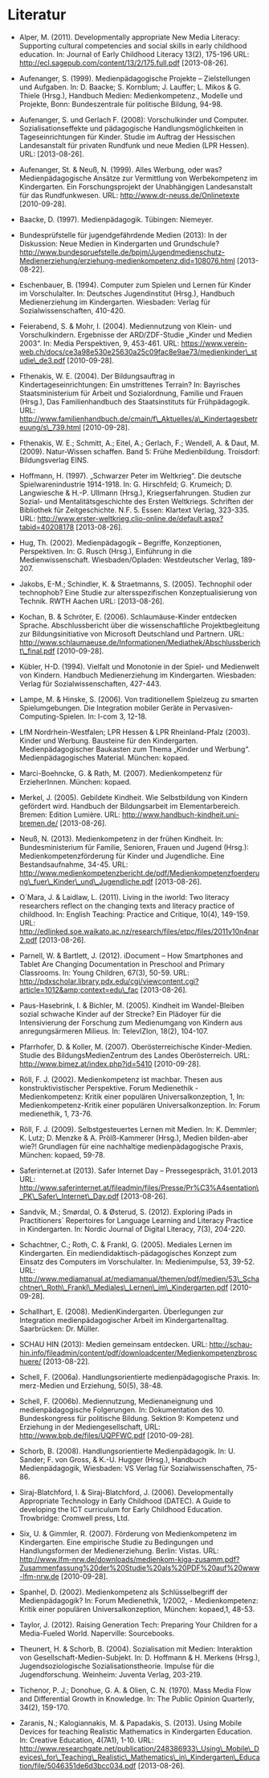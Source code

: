 # Literatur

- Alper, M. (2011). Developmentally appropriate New Media Literacy: Supporting cultural competencies and social skills in early childhood education. In: Journal of Early Childhood Literacy 13(2), 175-196 URL: http://ecl.sagepub.com/content/13/2/175.full.pdf \[2013-08-26].

- Aufenanger, S. (1999). Medienpädagogische Projekte – Zielstellungen und Aufgaben. In: D. Baacke; S. Kornblum; J. Lauffer; L. Mikos &amp; G. Thiele (Hrsg.), Handbuch Medien: Medienkompetenz., Modelle und Projekte, Bonn: Bundeszentrale für politische Bildung, 94-98.

- Aufenanger, S. und Gerlach F. (2008): Vorschulkinder und Computer. Sozialisationseffekte und pädagogische Handlungsmöglichkeiten in Tageseinrichtungen für Kinder. Studie im Auftrag der Hessischen Landesanstalt für privaten Rundfunk und neue Medien (LPR Hessen). URL: \[2013-08-26].

- Aufenanger, St. &amp; Neuß, N. (1999). Alles Werbung, oder was? Medienpädagogische Ansätze zur Vermittlung von Werbekompetenz im Kindergarten. Ein Forschungsprojekt der Unabhängigen Landesanstalt für das Rundfunkwesen. URL: http://www.dr-neuss.de/Onlinetexte \[2010-09-28].

- Baacke, D. (1997). Medienpädagogik. Tübingen: Niemeyer.

- Bundesprüfstelle für jugendgefährdende Medien (2013): In der Diskussion: Neue Medien in Kindergarten und Grundschule? http://www.bundespruefstelle.de/bpjm/Jugendmedienschutz-Medienerziehung/erziehung-medienkompetenz,did=108076.html \[2013-08-22].

- Eschenbauer, B. (1994). Computer zum Spielen und Lernen für Kinder im Vorschulalter. In: Deutsches Jugendinstitut (Hrsg.), Handbuch Medienerziehung im Kindergarten. Wiesbaden: Verlag für Sozialwissenschaften, 410-420.

- Feierabend, S. &amp; Mohr, I. (2004). Mediennutzung von Klein- und Vorschulkindern. Ergebnisse der ARD/ZDF-Studie „Kinder und Medien 2003“. In: Media Perspektiven, 9, 453-461. URL: https://www.verein-web.ch/docs/ce3a98e530e25630a25c09fac8e9ae73/medienkinder\_studie\_de3.pdf \[2010-09-28].

- Fthenakis, W. E. (2004). Der Bildungsauftrag in Kindertageseinrichtungen: Ein umstrittenes Terrain? In: Bayrisches Staatsministerium für Arbeit und Sozialordnung, Familie und Frauen (Hrsg.), Das Familienhandbuch des Staatsinstituts für Frühpädagogik. URL: http://www.familienhandbuch.de/cmain/f\_Aktuelles/a\_Kindertagesbetreuung/s\_739.html \[2010-09-28].

- Fthenakis, W. E.; Schmitt, A.; Eitel, A.; Gerlach, F.; Wendell, A. &amp; Daut, M. (2009). Natur-Wissen schaffen. Band 5: Frühe Medienbildung. Troisdorf: Bildungsverlag EINS.

- Hoffmann, H. (1997). „Schwarzer Peter im Weltkrieg“. Die deutsche Spielwarenindustrie 1914-1918. In: G. Hirschfeld; G. Krumeich; D. Langwiesche &amp; H.-P. Ullmann (Hrsg.), Kriegserfahrungen. Studien zur Sozial- und Mentalitätsgeschichte des Ersten Weltkriegs. Schriften der Bibliothek für Zeitgeschichte. N.F. 5. Essen: Klartext Verlag, 323-335. URL: http://www.erster-weltkrieg.clio-online.de/default.aspx?tabid=40208178 \[2013-08-26].

- Hug, Th. (2002). Medienpädagogik – Begriffe, Konzeptionen, Perspektiven. In: G. Rusch (Hrsg.), Einführung in die Medienwissenschaft. Wiesbaden/Opladen: Westdeutscher Verlag, 189-207.

- Jakobs, E-M.; Schindler, K. &amp; Straetmanns, S. (2005). Technophil oder technophob? Eine Studie zur altersspezifischen Konzeptualisierung von Technik. RWTH Aachen URL: \[2013-08-26].

- Kochan, B. &amp; Schröter, E. (2006). Schlaumäuse-Kinder entdecken Sprache. Abschlussbericht über die wissenschaftliche Projektbegleitung zur Bildungsinitiative von Microsoft Deutschland und Partnern. URL: http://www.schlaumaeuse.de/Informationen/Mediathek/Abschlussbericht\_final.pdf \[2010-09-28].

- Kübler, H-D. (1994). Vielfalt und Monotonie in der Spiel- und Medienwelt von Kindern. Handbuch Medienerziehung im Kindergarten. Wiesbaden: Verlag für Sozialwissenschaften, 427-443.

- Lampe, M. &amp; Hinske, S. (2006). Von traditionellem Spielzeug zu smarten Spielumgebungen. Die Integration mobiler Geräte in Pervasiven-Computing-Spielen. In: I-com 3, 12-18.

- LfM Nordrhein-Westfalen; LPR Hessen &amp; LPR Rheinland-Pfalz (2003). Kinder und Werbung. Bausteine für den Kindergarten. Medienpädagogischer Baukasten zum Thema „Kinder und Werbung“. Medienpädagogisches Material. München: kopaed.

- Marci-Boehncke, G. &amp; Rath, M. (2007). Medienkompetenz für ErzieherInnen. München: kopaed.

- Merkel, J. (2005). Gebildete Kindheit. Wie Selbstbildung von Kindern gefördert wird. Handbuch der Bildungsarbeit im Elementarbereich. Bremen: Edition Lumière. URL: http://www.handbuch-kindheit.uni-bremen.de/ \[2013-08-26].

- Neuß, N. (2013). Medienkompetenz in der frühen Kindheit. In: Bundesministerium für Familie, Senioren, Frauen und Jugend (Hrsg.): Medienkompetenzförderung für Kinder und Jugendliche. Eine Bestandsaufnahme, 34-45. URL: http://www.medienkompetenzbericht.de/pdf/Medienkompetenzfoerderung\_fuer\_Kinder\_und\_Jugendliche.pdf \[2013-08-26].

- O´Mara, J. &amp; Laidlaw, L. (2011). Living in the iworld: Two literacy researchers reflect on the changing texts and literacy practice of childhood. In: English Teaching: Practice and Critique, 10(4), 149-159. URL: http://edlinked.soe.waikato.ac.nz/research/files/etpc/files/2011v10n4nar2.pdf \[2013-08-26].

- Parnell, W. &amp; Bartlett, J. (2012). iDocument – How Smartphones and Tablet Are Changing Documentation in Preschool and Primary Classrooms. In: Young Children, 67(3), 50-59. URL: http://pdxscholar.library.pdx.edu/cgi/viewcontent.cgi?article=1012&amp;context=edu\_fac \[2013-08-26].

- Paus-Hasebrink, I. &amp; Bichler, M. (2005). Kindheit im Wandel-Bleiben sozial schwache Kinder auf der Strecke? Ein Plädoyer für die Intensivierung der Forschung zum Medienumgang von Kindern aus anregungsärmeren Milieus. In: TelevIZIon, 18(2), 104-107.

- Pfarrhofer, D. &amp; Koller, M. (2007). Oberösterreichische Kinder-Medien. Studie des BildungsMedienZentrum des Landes Oberösterreich. URL: http://www.bimez.at/index.php?id=5410 \[2010-09-28].

- Röll, F. J. (2002). Medienkompetenz ist machbar. Thesen aus konstruktivistischer Perspektive. Forum Medienethik - Medienkompetenz: Kritik einer populären Universalkonzeption, 1, In: Medienkompetenz-Kritik einer populären Universalkonzeption. In: Forum medienethik, 1, 73-76.

- Röll, F. J. (2009). Selbstgesteuertes Lernen mit Medien. In: K. Demmler; K. Lutz; D. Menzke &amp; A. Prölß-Kammerer (Hrsg.), Medien bilden-aber wie?! Grundlagen für eine nachhaltige medienpädagogische Praxis, München: kopaed, 59-78.

- Saferinternet.at (2013). Safer Internet Day – Pressegespräch, 31.01.2013 URL: http://www.saferinternet.at/fileadmin/files/Presse/Pr%C3%A4sentation\_PK\_Safer\_Internet\_Day.pdf \[2013-08-26].

- Sandvik, M.; Smørdal, O. &amp; Østerud, S. (2012). Exploring iPads in Practitioners´ Repertoires for Language Learning and Literacy Practice in Kindergarten. In: Nordic Journal of Digital Literacy, 7(3), 204-220.

- Schachtner, C.; Roth, C. &amp; Frankl, G. (2005). Mediales Lernen im Kindergarten. Ein mediendidaktisch-pädagogisches Konzept zum Einsatz des Computers im Vorschulalter. In: Medienimpulse, 53, 39-52. URL: http://www.mediamanual.at/mediamanual/themen/pdf/medien/53\_Schachtner\_Roth\_Frankl\_Mediales\_Lernen\_im\_Kindergarten.pdf \[2010-09-28].

- Schallhart, E. (2008). MedienKindergarten. Überlegungen zur Integration medienpädagogischer Arbeit im Kindergartenalltag. Saarbrücken: Dr. Müller.

- SCHAU HIN (2013): Medien gemeinsam entdecken. URL: http://schau-hin.info/fileadmin/content/pdf/downloadcenter/Medienkompetenzbroschuere/ \[2013-08-22].

- Schell, F. (2006a). Handlungsorientierte medienpädagogische Praxis. In: merz-Medien und Erziehung, 50(5), 38-48.

- Schell, F. (2006b). Mediennutzung, Medienaneignung und medienpädagogische Folgerungen. In: Dokumentation des 10. Bundeskongress für politische Bildung. Sektion 9: Kompetenz und Erziehung in der Mediengesellschaft, URL: http://www.bpb.de/files/UQPFWC.pdf \[2010-09-28].

- Schorb, B. (2008). Handlungsorientierte Medienpädagogik. In: U. Sander; F. von Gross, &amp; K.-U. Hugger (Hrsg.), Handbuch Medienpädagogik, Wiesbaden: VS Verlag für Sozialwissenschaften, 75-86.

- Siraj-Blatchford, I. &amp; Siraj-Blatchford, J. (2006). Developmentally Appropriate Technology in Early Childhood (DATEC). A Guide to developing the ICT curriculum for Early Childhood Education. Trowbridge: Cromwell press, Ltd.

- Six, U. &amp; Gimmler, R. (2007). Förderung von Medienkompetenz im Kindergarten. Eine empirische Studie zu Bedingungen und Handlungsformen der Medienerziehung. Berlin: Vistas. URL: http://www.lfm-nrw.de/downloads/medienkom-kiga-zusamm.pdf?Zusammenfassung%20der%20Studie%20als%20PDF%20auf%20www-lfm-nrw.de \[2010-09-28].

- Spanhel, D. (2002). Medienkompetenz als Schlüsselbegriff der Medienpädagogik? In: Forum Medienethik, 1/2002, - Medienkompetenz: Kritik einer populären Universalkonzeption, München: kopaed,1, 48-53.

- Taylor, J. (2012). Raising Generation Tech: Preparing Your Children for a Media-Fueled World. Naperville: Sourcebooks.

- Theunert, H. &amp; Schorb, B. (2004). Sozialisation mit Medien: Interaktion von Gesellschaft-Medien-Subjekt. In: D. Hoffmann &amp; H. Merkens (Hrsg.), Jugendsoziologische Sozialisationstheorie. Impulse für die Jugendforschung. Weinheim: Juventa Verlag, 203-219.

- Tichenor, P. J.; Donohue, G. A. &amp; Olien, C. N. (1970). Mass Media Flow and Differential Growth in Knowledge. In: The Public Opinion Quarterly, 34(2), 159-170.

- Zaranis, N.; Kalogiannakis, M. &amp; Papadakis, S. (2013). Using Mobile Devices for teaching Realistic Mathematics in Kindergarten Education. In: Creative Education, 4(7A1), 1-10. URL: http://www.researchgate.net/publication/248386933\_Using\_Mobile\_Devices\_for\_Teaching\_Realistic\_Mathematics\_in\_Kindergarten\_Education/file/5046351de6d3bcc034.pdf \[2013-08-26].
